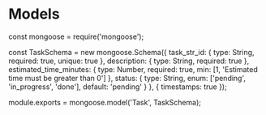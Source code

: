 # Models
const mongoose = require('mongoose');

const TaskSchema = new mongoose.Schema({
  task_str_id: {
    type: String,
    required: true,
    unique: true
  },
  description: {
    type: String,
    required: true
  },
  estimated_time_minutes: {
    type: Number,
    required: true,
    min: [1, 'Estimated time must be greater than 0']
  },
  status: {
    type: String,
    enum: ['pending', 'in_progress', 'done'],
    default: 'pending'
  }
}, { timestamps: true });

module.exports = mongoose.model('Task', TaskSchema);
